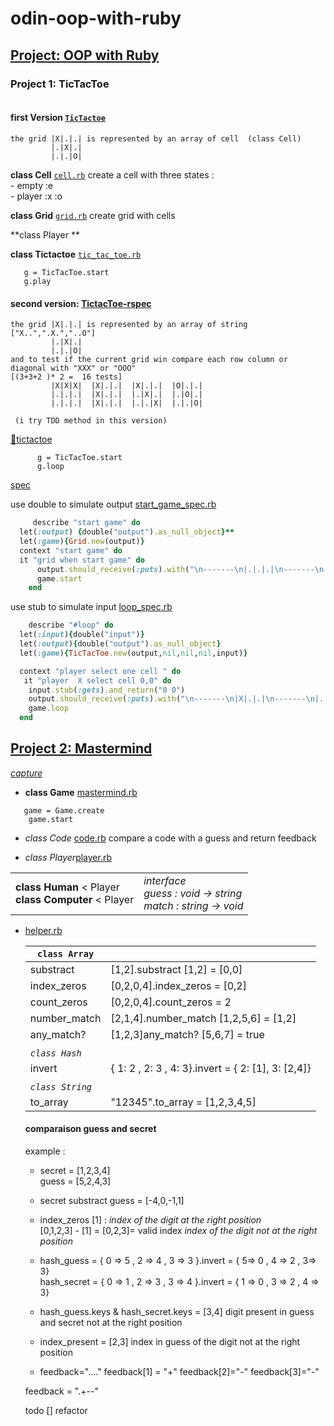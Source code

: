 # odin-oop-with-ruby

## [Project: OOP with Ruby](https://www.theodinproject.com/courses/ruby-programming/lessons/oop)

### Project 1: TicTacToe
```

```
####  first Version [`TicTactoe`](https://github.com/nxdf2015/odin-oop-with-ruby/tree/master/tic-tac-toe)
```
the grid |X|.|.| is represented by an array of cell  (class Cell)
         |.|X|.|  
         |.|.|O|
```

  **class Cell** [`cell.rb`](https://github.com/nxdf2015/odin-oop-with-ruby/blob/master/tic-tac-toe/cell.rb)
     create a cell with three states :   
      - empty   :e  
      - player   :x :o  



  **class Grid** [`grid.rb`](https://github.com/nxdf2015/odin-oop-with-ruby/blob/master/tic-tac-toe/grid.rb)
  create grid with cells

 **class Player **


  **class Tictactoe** [`tic_tac_toe.rb`](https://github.com/nxdf2015/odin-oop-with-ruby/blob/master/tic-tac-toe/tic_tac_toe.rb)     
   ```
      g = TicTacToe.start
      g.play
   ```

#### second version: [TictacToe-rspec](https://github.com/nxdf2015/odin-oop-with-ruby/tree/master/rspec)
```
the grid |X|.|.| is represented by an array of string ["X..",".X.","..O"]
         |.|X|.|  
         |.|.|O|
and to test if the current grid win compare each row column or diagonal with "XXX" or "OOO"     
[(3+3+2 )* 2 =  16 tests]
         |X|X|X|  |X|.|.|  |X|.|.|  |O|.|.|
         |.|.|.|  |X|.|.|  |.|X|.|  |.|O|.|
         |.|.|.|  |X|.|.|  |.|.|X|  |.|.|O|

 (i try TDD method in this version)    
 ```


[:file_folder:tictactoe](https://github.com/nxdf2015/odin-oop-with-ruby/tree/master/rspec/lib)
```
      g = TicTacToe.start
      g.loop
```
[spec](https://github.com/nxdf2015/odin-oop-with-ruby/tree/master/rspec/spec/tictactoe)   

use double to simulate output
[start_game_spec.rb](https://github.com/nxdf2015/odin-oop-with-ruby/blob/master/rspec/spec/tictactoe/start_game_spec.rb)

```ruby
     describe "start game" do
  let(:output) {double("output").as_null_object}**
  let(:game){Grid.new(output)}
  context "start game" do
  it "grid when start game" do
      output.should_receive(:puts).with("\n-------\n|.|.|.|\n-------\n|.|.|.|\n-------\n|.|.|.|\n-------\n")
      game.start
    end
```   

use  stub to simulate input  [loop_spec.rb](https://github.com/nxdf2015/odin-oop-with-ruby/blob/master/rspec/spec/tictactoe/loop_spec.rb)      

```ruby
    describe "#loop" do
  let(:input){double("input")}
  let(:output){double("output").as_null_object}
  let(:game){TicTacToe.new(output,nil,nil,nil,input)}

  context "player select one cell " do
   it "player  X select cell 0,0" do
    input.stub(:gets).and_return("0 0")
    output.should_receive(:puts).with("\n-------\n|X|.|.|\n-------\n|.|.|.|\n-------\n|.|.|.|\n-------\n")
    game.loop  
  end
  ```




## [Project 2: Mastermind](https://github.com/nxdf2015/odin-oop-with-ruby/tree/master/mastermind)
 [_capture_](https://github.com/nxdf2015/odin-oop-with-ruby/blob/master/mastermind/Capture.PNG)
 - **class Game** [mastermind.rb](https://github.com/nxdf2015/odin-oop-with-ruby/blob/master/mastermind/mastermind.rb)
```
   game = Game.create
    game.start
```

 - _class Code_ [code.rb](https://github.com/nxdf2015/odin-oop-with-ruby/tree/master/mastermind)
     compare a code with a guess and return feedback

  - _class Player_[player.rb](https://github.com/nxdf2015/odin-oop-with-ruby/blob/master/mastermind/player.rb)
   <table>
   <tr>
   <td>
    <b>class Human</b> < Player <br>
    <b>class Computer</b> < Player
   </td>
   <td>
   <em>interface<em> <br>       
   guess  : void -> string <br>   
   match : string -> void      
</td>
</tr>
</table>

  - [helper.rb](https://github.com/nxdf2015/odin-oop-with-ruby/blob/master/mastermind/helper.rb)         



    | `class Array` |                                |
    |---------------|--------------------------------|
    |   substract  |  [1,2].substract [1,2] = [0,0]  |
    |  index_zeros | [0,2,0,4].index_zeros = [0,2]  |
    | count_zeros |  [0,2,0,4].count_zeros  = 2  |
    | number_match|  [2,1,4].number_match [1,2,5,6]  = [1,2]|
    | any_match? |  [1,2,3]any_match? [5,6,7] = true|
    | ||
    | *`class Hash`* | |
    |invert | { 1: 2 , 2: 3 , 4: 3}.invert = { 2: [1], 3: [2,4]}|
    |   |   |
    | *`class String`* |       |
    |to_array | "12345".to_array = [1,2,3,4,5]|


    #### comparaison guess and secret    
    example :      
    + secret = [1,2,3,4]     
    guess = [5,2,4,3]    
    + secret substract guess  = [-4,0,-1,1]     
    + index_zeros [1] : _index of the digit  at the right position_      
     [0,1,2,3] - [1] = [0,2,3]= valid index  _index of the digit not at the right position_       
    + hash_guess  = { 0 => 5 , 2 => 4 , 3 => 3 }.invert = { 5=> 0 , 4 => 2 , 3=> 3}  
      hash_secret = { 0 => 1 , 2 => 3 , 3 => 4 }.invert = { 1 => 0 , 3 => 2 , 4 => 3}

    + hash_guess.keys & hash_secret.keys = [3,4]   digit present in guess and secret not at the right position   
    + index_present = [2,3]   index in guess of the digit not at the right position

    + feedback="...."
    feedback[1] = "+"
    feedback[2]="-" feedback[3]="-"

    feedback = ".+--"


    todo
    [] refactor
